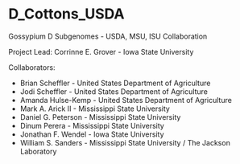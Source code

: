 # D_Cottons_USDA
Gossypium D Subgenomes - USDA, MSU, ISU Collaboration

Project Lead: Corrinne E. Grover - Iowa State University

Collaborators:
* Brian Scheffler - United States Department of Agriculture
* Jodi Scheffler - United States Department of Agriculture
* Amanda Hulse-Kemp - United States Department of Agriculture
* Mark A. Arick II - Mississippi State University
* Daniel G. Peterson - Mississippi State University
* Dinum Perera - Mississippi State University
* Jonathan F. Wendel - Iowa State University
* William S. Sanders - Mississippi State University / The Jackson Laboratory
